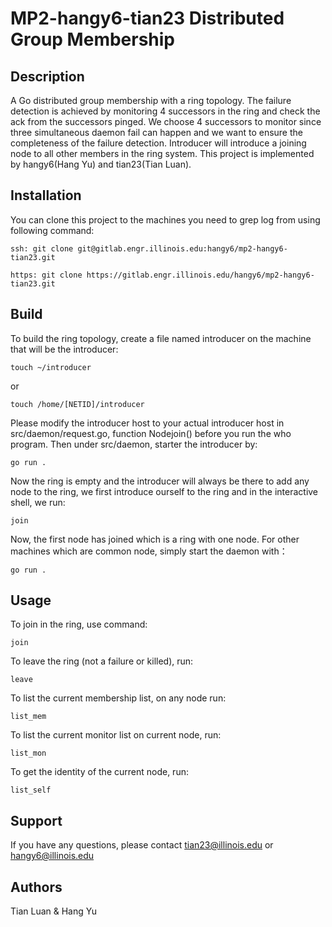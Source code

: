 # MP2-hangy6-tian23 Distributed Group Membership

## Description
A Go distributed group membership with a ring topology. The failure detection is achieved by monitoring 4 successors in the ring and check the ack from the successors pinged. We choose 4 successors to monitor since three simultaneous daemon fail can happen and we want to ensure the completeness of the failure detection. Introducer will introduce a joining node to all other members in the ring system. This project is implemented by hangy6(Hang Yu) and tian23(Tian Luan).


## Installation

You can clone this project to the machines you need to grep log from using following command:

```
ssh: git clone git@gitlab.engr.illinois.edu:hangy6/mp2-hangy6-tian23.git
```
```
https: git clone https://gitlab.engr.illinois.edu/hangy6/mp2-hangy6-tian23.git
``` 

## Build

To build the ring topology, create a file named introducer on the machine that will be the introducer:

```
touch ~/introducer
```

or

```
touch /home/[NETID]/introducer
```

Please modify the introducer host to your actual introducer host in src/daemon/request.go, function Nodejoin() before you run the who program. Then under src/daemon, starter the introducer by:

```
go run .
```

Now the ring is empty and the introducer will always be there to add any node to the ring, we first introduce ourself to the ring and in the interactive shell, we run:

```
join
```

Now, the first node has joined which is a ring with one node. For other machines which are common node, simply start the daemon with：

```
go run .
```

## Usage

To join in the ring, use command:

```
join
```

To leave the ring (not a failure or killed), run:
```
leave
```

To list the current membership list, on any node run:
```
list_mem
```

To list the current monitor list on current node, run:
```
list_mon
```

To get the identity of the current node, run:
```
list_self
```

## Support
If you have any questions, please contact tian23@illinois.edu or hangy6@illinois.edu

## Authors 
Tian Luan & Hang Yu

